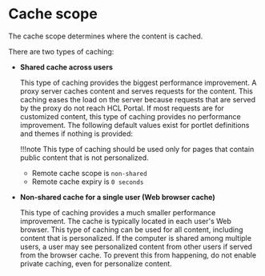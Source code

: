 # Cache scope

The cache scope determines where the content is cached.

There are two types of caching:

-   **Shared cache across users**

    This type of caching provides the biggest performance improvement. A proxy server caches content and serves requests for the content. This caching eases the load on the server because requests that are served by the proxy do not reach HCL Portal. If most requests are for customized content, this type of caching provides no performance improvement. The following default values exist for portlet definitions and themes if nothing is provided:

    !!!note
        This type of caching should be used only for pages that contain public content that is not personalized.

    -   Remote cache scope is `non-shared`
    -   Remote cache expiry is `0 seconds`
    
-   **Non-shared cache for a single user \(Web browser cache\)**

    This type of caching provides a much smaller performance improvement. The cache is typically located in each user's Web browser. This type of caching can be used for all content, including content that is personalized. If the computer is shared among multiple users, a user may see personalized content from other users if served from the browser cache. To prevent this from happening, do not enable private caching, even for personalize content.



